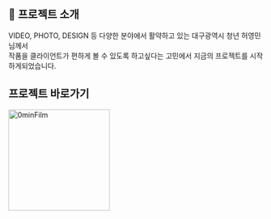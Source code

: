 
## 📁 프로젝트 소개
VIDEO, PHOTO, DESIGN 등 다양한 분야에서 활약하고 있는 대구광역시 청년 허영민님께서 <br />
작품을 클라이언트가 편하게 볼 수 있도록 하고싶다는 고민에서 지금의 프로젝트를 시작하게되었습니다.



## 프로젝트 바로가기 

<a href="https://0minfilm.com/" target="_blank">
  <img src="https://github.com/NaruHodai/ominFilm-project/assets/84564138/aa41b937-9ea2-4575-871d-fc2dfdf72d4d" width="200" alt="0minFilm">
</a>

